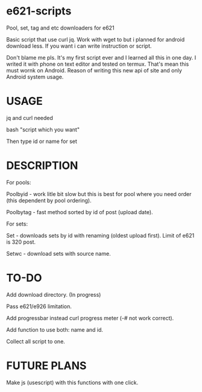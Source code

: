 # e621-scripts
Pool, set, tag and etc downloaders for e621

Basic script that use curl jq. Work with wget to but i planned for android download less. If you want i can write instruction or script. 

Don't blame me pls. It's my first script ever and I learned all this in one day. I writed it with phone on text editor and tested on termux. That's mean this must wornk on Android. Reason of writing this new api of site and only Android system usage. 


# USAGE

jq and curl needed

bash "script which you want"

Then type id or name for set

# DESCRIPTION

For pools:

Poolbyid - work litle bit slow but this is best for pool where you need order (this dependent by pool ordering).
 
Poolbytag - fast method sorted by id of post (upload date). 

For sets:

Set - downloads sets by id with renaming (oldest upload first). Limit of e621 is 320 post. 

Setwc -  download sets with source name. 

# TO-DO

Add download directory. (In progress) 

Pass e621/e926 limitation. 

Add progressbar instead curl progress meter (-# not work correct). 

Add function to use both: name and id.

Collect all script to one. 

# FUTURE PLANS

Make js (usescript) with this functions with one click. 
